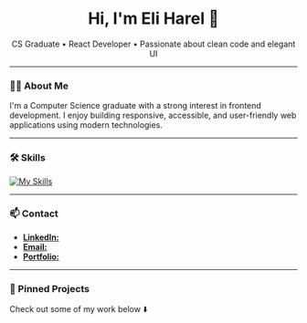 <h1 align="center">Hi, I'm Eli Harel 👋</h1>

<p align="center">
  CS Graduate • React Developer • Passionate about clean code and elegant UI
</p>

---

### 👨‍💻 About Me

I'm a Computer Science graduate with a strong interest in frontend development. I enjoy building responsive, accessible, and user-friendly web applications using modern technologies.

---

### 🛠️ Skills

[![My Skills](https://skillicons.dev/icons?i=js,html,css,react,nodejs,mongodb,java,cs)](https://skillicons.dev)

---

### 📫 Contact

- [**LinkedIn:**](https://www.linkedin.com/in/eli-harel-a5254749/)
- [**Email:**](eliharel3@gmail.com)
- [**Portfolio:**](https://eliharel.vercel.app/)

---

### 📌 Pinned Projects

Check out some of my work below ⬇️
